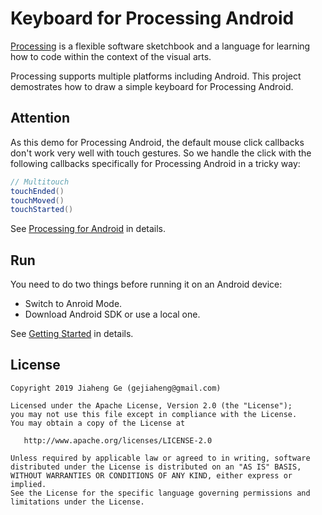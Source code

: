# Keyboard for Processing Android
[Processing](https://processing.org/) is a flexible software sketchbook and a language for learning how to code within the context of the visual arts. 

Processing supports multiple platforms including Android. This project demostrates how to draw a simple keyboard for Processing Android.

## Attention
As this demo for Processing Android, the default mouse click callbacks don't work very well with touch gestures. So we handle the click with the following callbacks specifically for Processing Android in a tricky way:
```java
// Multitouch
touchEnded()
touchMoved()
touchStarted()
```
See [Processing for Android](https://android.processing.org/reference/index.html) in details.

## Run
You need to do two things before running it on an Android device:
- Switch to Anroid Mode.
- Download Android SDK or use a local one.

See [Getting Started](https://android.processing.org/tutorials/getting_started/index.html) in details.

## License
    Copyright 2019 Jiaheng Ge (gejiaheng@gmail.com)

    Licensed under the Apache License, Version 2.0 (the "License");
    you may not use this file except in compliance with the License.
    You may obtain a copy of the License at

       http://www.apache.org/licenses/LICENSE-2.0

    Unless required by applicable law or agreed to in writing, software
    distributed under the License is distributed on an "AS IS" BASIS,
    WITHOUT WARRANTIES OR CONDITIONS OF ANY KIND, either express or implied.
    See the License for the specific language governing permissions and
    limitations under the License.



